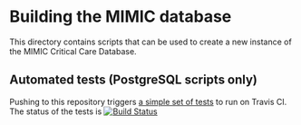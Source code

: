 # Building the MIMIC database

This directory contains scripts that can be used to create a new instance of the MIMIC Critical Care Database.

## Automated tests (PostgreSQL scripts only)

Pushing to this repository triggers [a simple set of tests](https://github.com/MIT-LCP/mimic-code/tree/master/buildmimic/tests) to run on Travis CI. The status of the tests is [![Build Status](https://travis-ci.org/MIT-LCP/mimic-code.svg?branch=master)](https://travis-ci.org/MIT-LCP/mimic-code)

